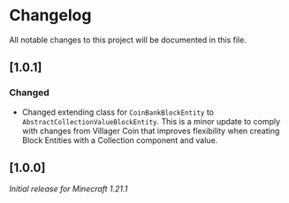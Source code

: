# Changelog

All notable changes to this project will be documented in this file.

## [1.0.1]

### Changed

- Changed extending class for `CoinBankBlockEntity` to `AbstractCollectionValueBlockEntity`. 
This is a minor update to comply with changes from Villager Coin that improves flexibility when creating Block Entities with a Collection component and value.

## [1.0.0]

_Initial release for Minecraft 1.21.1_
